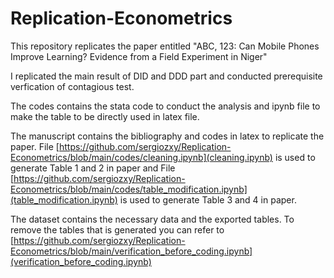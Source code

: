 # Replication-Econometrics

This repository replicates the paper entitled "ABC, 123: Can Mobile Phones Improve Learning? Evidence from a Field Experiment in Niger"

I replicated the main result of DID and DDD part and conducted prerequisite verfication of contagious test.

The codes contains the stata code to conduct the analysis and ipynb file to make the table to be directly used in latex file.

The manuscript contains the bibliography and codes in latex to replicate the paper. File [https://github.com/sergiozxy/Replication-Econometrics/blob/main/codes/cleaning.ipynb](cleaning.ipynb) is used to generate Table 1 and 2 in paper and File [https://github.com/sergiozxy/Replication-Econometrics/blob/main/codes/table_modification.ipynb](table_modification.ipynb) is used to generate Table 3 and 4 in paper.

The dataset contains the necessary data and the exported tables. To remove the tables that is generated you can refer to [https://github.com/sergiozxy/Replication-Econometrics/blob/main/verification_before_coding.ipynb](verification_before_coding.ipynb)
